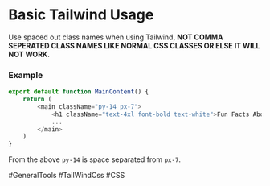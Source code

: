 # Basic Tailwind Usage

Use spaced out class names when using Tailwind, __NOT COMMA SEPERATED CLASS NAMES LIKE NORMAL CSS CLASSES OR ELSE IT WILL NOT WORK__.

### Example

```javascript
export default function MainContent() {
    return (
        <main className="py-14 px-7">
            <h1 className="text-4xl font-bold text-white">Fun Facts About React</h1>
            ...
        </main>
    )
}
```

From the above `py-14` is space separated from `px-7`.

#GeneralTools 
#TailWindCss
#CSS